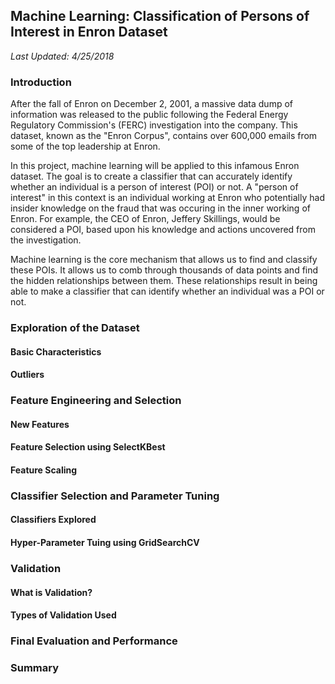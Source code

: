 ## Machine Learning: Classification of Persons of Interest in Enron Dataset
_Last Updated: 4/25/2018_

### Introduction
After the fall of Enron on December 2, 2001, a massive data dump of information was released to the public following the Federal Energy Regulatory Commission's (FERC) investigation into the company. This dataset, known as the "Enron Corpus", contains over 600,000 emails from some of the top leadership at Enron.

In this project, machine learning will be applied to this infamous Enron dataset. The goal is to create a classifier that can accurately identify whether an individual is a person of interest (POI) or not. A "person of interest" in this context is an individual working at Enron who potentially had insider knowledge on the fraud that was occuring in the inner working of Enron. For example, the CEO of Enron, Jeffery Skillings, would be considered a POI, based upon his knowledge and actions uncovered from the investigation.

Machine learning is the core mechanism that allows us to find and classify these POIs. It allows us to comb through thousands of data points and find the hidden relationships between them. These relationships result in being able to make a classifier that can identify whether an individual was a POI or not.

### Exploration of the Dataset
#### Basic Characteristics
#### Outliers

### Feature Engineering and Selection
#### New Features
#### Feature Selection using SelectKBest
#### Feature Scaling

### Classifier Selection and Parameter Tuning
#### Classifiers Explored
#### Hyper-Parameter Tuing using GridSearchCV

### Validation
#### What is Validation?
#### Types of Validation Used

### Final Evaluation and Performance

### Summary
